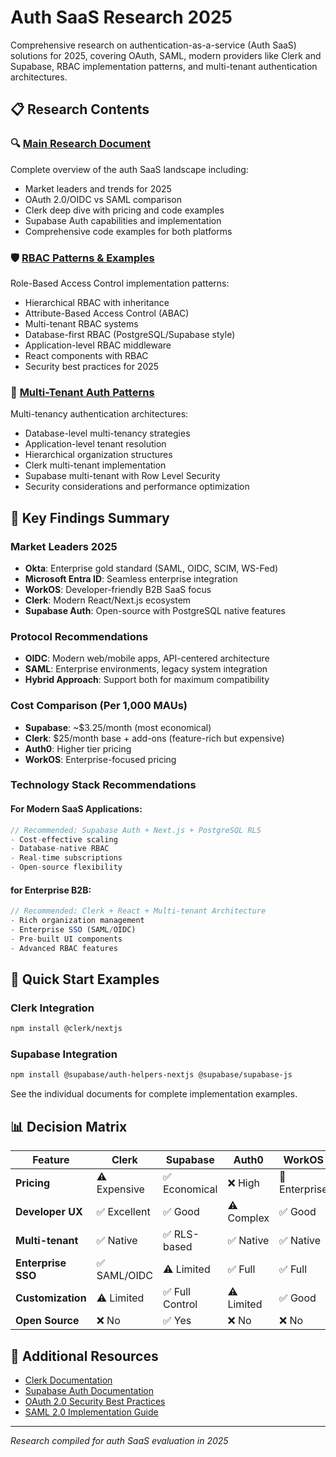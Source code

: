 # Auth SaaS Research 2025

Comprehensive research on authentication-as-a-service (Auth SaaS) solutions for 2025, covering OAuth, SAML, modern providers like Clerk and Supabase, RBAC implementation patterns, and multi-tenant authentication architectures.

## 📋 Research Contents

### 🔍 [Main Research Document](./auth-saas-research-2025.md)
Complete overview of the auth SaaS landscape including:
- Market leaders and trends for 2025
- OAuth 2.0/OIDC vs SAML comparison
- Clerk deep dive with pricing and code examples
- Supabase Auth capabilities and implementation
- Comprehensive code examples for both platforms

### 🛡️ [RBAC Patterns & Examples](./rbac-patterns-examples.md)
Role-Based Access Control implementation patterns:
- Hierarchical RBAC with inheritance
- Attribute-Based Access Control (ABAC)
- Multi-tenant RBAC systems
- Database-first RBAC (PostgreSQL/Supabase style)
- Application-level RBAC middleware
- React components with RBAC
- Security best practices for 2025

### 🏢 [Multi-Tenant Auth Patterns](./multi-tenant-auth-patterns.md)
Multi-tenancy authentication architectures:
- Database-level multi-tenancy strategies
- Application-level tenant resolution
- Hierarchical organization structures
- Clerk multi-tenant implementation
- Supabase multi-tenant with Row Level Security
- Security considerations and performance optimization

## 🎯 Key Findings Summary

### Market Leaders 2025
- **Okta**: Enterprise gold standard (SAML, OIDC, SCIM, WS-Fed)
- **Microsoft Entra ID**: Seamless enterprise integration
- **WorkOS**: Developer-friendly B2B SaaS focus
- **Clerk**: Modern React/Next.js ecosystem
- **Supabase Auth**: Open-source with PostgreSQL native features

### Protocol Recommendations
- **OIDC**: Modern web/mobile apps, API-centered architecture
- **SAML**: Enterprise environments, legacy system integration
- **Hybrid Approach**: Support both for maximum compatibility

### Cost Comparison (Per 1,000 MAUs)
- **Supabase**: ~$3.25/month (most economical)
- **Clerk**: $25/month base + add-ons (feature-rich but expensive)
- **Auth0**: Higher tier pricing
- **WorkOS**: Enterprise-focused pricing

### Technology Stack Recommendations

#### For Modern SaaS Applications:
```typescript
// Recommended: Supabase Auth + Next.js + PostgreSQL RLS
- Cost-effective scaling
- Database-native RBAC
- Real-time subscriptions
- Open-source flexibility
```

#### for Enterprise B2B:
```typescript
// Recommended: Clerk + React + Multi-tenant Architecture
- Rich organization management
- Enterprise SSO (SAML/OIDC)
- Pre-built UI components
- Advanced RBAC features
```

## 🚀 Quick Start Examples

### Clerk Integration
```bash
npm install @clerk/nextjs
```

### Supabase Integration
```bash
npm install @supabase/auth-helpers-nextjs @supabase/supabase-js
```

See the individual documents for complete implementation examples.

## 📊 Decision Matrix

| Feature | Clerk | Supabase | Auth0 | WorkOS |
|---------|-------|----------|-------|---------|
| **Pricing** | ⚠️ Expensive | ✅ Economical | ❌ High | 💼 Enterprise |
| **Developer UX** | ✅ Excellent | ✅ Good | ⚠️ Complex | ✅ Good |
| **Multi-tenant** | ✅ Native | ✅ RLS-based | ✅ Native | ✅ Native |
| **Enterprise SSO** | ✅ SAML/OIDC | ⚠️ Limited | ✅ Full | ✅ Full |
| **Customization** | ⚠️ Limited | ✅ Full Control | ⚠️ Limited | ✅ Good |
| **Open Source** | ❌ No | ✅ Yes | ❌ No | ❌ No |

## 🔗 Additional Resources

- [Clerk Documentation](https://clerk.com/docs)
- [Supabase Auth Documentation](https://supabase.com/docs/guides/auth)
- [OAuth 2.0 Security Best Practices](https://datatracker.ietf.org/doc/html/draft-ietf-oauth-security-topics)
- [SAML 2.0 Implementation Guide](https://docs.oasis-open.org/security/saml/Post2.0/sstc-saml-tech-overview-2.0.html)

---

*Research compiled for auth SaaS evaluation in 2025*
